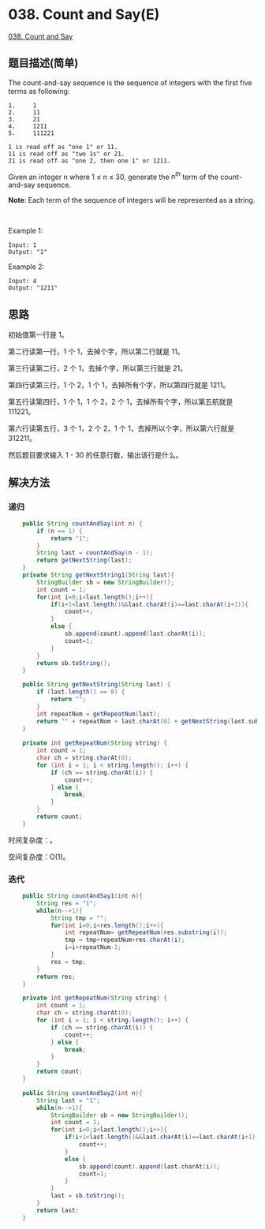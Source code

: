 # 038. Count and Say(E)

[038. Count and Say](https://leetcode-cn.com/problems/count-and-say/)



## 题目描述(简单)

The count-and-say sequence is the sequence of integers with the first five terms as following:



```
1.     1
2.     11
3.     21
4.     1211
5.     111221

1 is read off as "one 1" or 11.
11 is read off as "two 1s" or 21.
21 is read off as "one 2, then one 1" or 1211.

```


Given an integer n where 1 ≤ n ≤ 30, generate the $n^{th}$ term of the count-and-say sequence.

**Note**: Each term of the sequence of integers will be represented as a string.

 

Example 1:
```
Input: 1
Output: "1"
```

Example 2:
```
Input: 4
Output: "1211"
```


## 思路

初始值第一行是 1。

第二行读第一行，1 个 1，去掉个字，所以第二行就是 11。

第三行读第二行，2 个 1，去掉个字，所以第三行就是 21。

第四行读第三行，1 个 2，1 个 1，去掉所有个字，所以第四行就是 1211。

第五行读第四行，1 个 1，1 个 2，2 个 1，去掉所有个字，所以第五航就是 111221。

第六行读第五行，3 个 1，2 个 2，1 个 1，去掉所以个字，所以第六行就是 312211。

然后题目要求输入 1 - 30 的任意行数，输出该行是什么。


## 解决方法

### 递归

```java
    public String countAndSay(int n) {
        if (n == 1) {
            return "1";
        }
        String last = countAndSay(n - 1);
        return getNextString(last);
    }
    private String getNextString1(String last){
        StringBuilder sb = new StringBuilder();
        int count = 1;
        for(int i=0;i<last.length();i++){
            if(i+1<last.length()&&last.charAt(i)==last.charAt(i+1)){
                count++;
            }
            else {
                sb.append(count).append(last.charAt(i));
                count=1;
            }
        }
        return sb.toString();
    }

    public String getNextString(String last) {
        if (last.length() == 0) {
            return "";
        }
        int repeatNum = getRepeatNum(last);
        return "" + repeatNum + last.charAt(0) + getNextString(last.substring(repeatNum));
    }
    
    private int getRepeatNum(String string) {
        int count = 1;
        char ch = string.charAt(0);
        for (int i = 1; i < string.length(); i++) {
            if (ch == string.charAt(i)) {
                count++;
            } else {
                break;
            }
        }
        return count;
    }

```


时间复杂度：。

空间复杂度：O(1)。

### 迭代
```java
    public String countAndSay1(int n){
        String res = "1";
        while(n-->1){
            String tmp = "";
            for(int i=0;i<res.length();i++){
                int repeatNum= getRepeatNum(res.substring(i));
                tmp = tmp+repeatNum+res.charAt(i);
                i=i+repeatNum-1;
            }
            res = tmp;
        }
        return res;
    }

    private int getRepeatNum(String string) {
        int count = 1;
        char ch = string.charAt(0);
        for (int i = 1; i < string.length(); i++) {
            if (ch == string.charAt(i)) {
                count++;
            } else {
                break;
            }
        }
        return count;
    }
```


```java
    public String countAndSay2(int n){
        String last = "1";
        while(n-->1){
            StringBuilder sb = new StringBuilder();
            int count = 1;
            for(int i=0;i<last.length();i++){
                if(i+1<last.length()&&last.charAt(i)==last.charAt(i+1)){
                    count++;
                }
                else {
                    sb.append(count).append(last.charAt(i));
                    count=1;
                }
            }
            last = sb.toString();
        }
        return last;
    }
```

